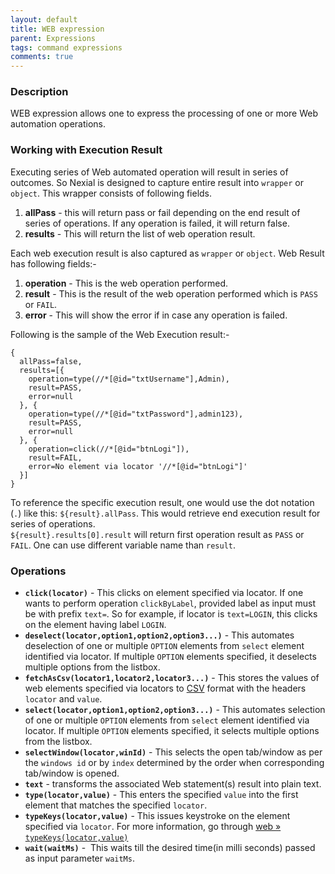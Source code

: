 ```yaml
---
layout: default
title: WEB expression
parent: Expressions
tags: command expressions
comments: true
---
```


### Description
WEB expression allows one to express the processing of one or more Web automation operations.

### Working with Execution Result
Executing series of Web automated operation will result in series of outcomes. So Nexial is designed to capture entire 
result into `wrapper` or `object`. This wrapper consists of following fields.
1. **allPass** - this will return pass or fail depending on the end result of series of operations.
 If any operation is failed, it will return false.
2. **results** - This will return the list of web operation result.

Each web execution result is also captured as `wrapper` or `object`. Web Result has following fields:-
1. **operation** - This is the web operation performed.
2. **result** - This is the result of the web operation performed which is `PASS` or `FAIL`.
3. **error** - This will show the error if in case any operation is failed.

Following is the sample of the Web Execution result:-

```text
{
  allPass=false,
  results=[{
    operation=type(//*[@id="txtUsername"],Admin),
    result=PASS,
    error=null
  }, {
    operation=type(//*[@id="txtPassword"],admin123),
    result=PASS,
    error=null
  }, {
    operation=click(//*[@id="btnLogi"]),
    result=FAIL,
    error=No element via locator '//*[@id="btnLogi"]'
  }]
}
```

To reference the specific execution result, one would use the dot notation (`.`) like this: `${result}.allPass`. 
This would retrieve end execution result for series of operations.<br>
`${result}.results[0].result` will return first operation result as `PASS` or `FAIL`. One can use different variable name than `result`.
 
### Operations
- **`click(locator)`** \- This clicks on element specified via locator. If one wants to perform operation `clickByLabel`, 
  provided label as input must be with prefix `text=`. So for example, if locator is `text=LOGIN`, this clicks on the element having label `LOGIN`.    
- **`deselect(locator,option1,option2,option3...)`** \- This automates deselection of one or multiple `OPTION` elements from `select`
  element identified via locator. If multiple `OPTION` elements specified, it deselects multiple options from the listbox.
- **`fetchAsCsv(locator1,locator2,locator3...)`** \- This stores the values of web elements specified via locators 
  to [CSV](CSVexpression) format with the headers `locator` and `value`.
- **`select(locator,option1,option2,option3...)`** \- This automates selection of one or multiple `OPTION` elements from `select`
  element identified via locator. If multiple `OPTION` elements specified, it selects multiple options from the listbox.
- **`selectWindow(locator,winId)`** \- This selects the open tab/window as per the `windows id` or by `index` 
  determined by the order when corresponding tab/window is opened.
- **`text`** \- transforms the associated Web statement(s) result into plain text.
- **`type(locator,value)`** \- This enters the specified `value` into the first element that matches the specified 
 `locator`. 
- **`typeKeys(locator,value)`** \- This issues keystroke on the element specified via `locator`. For more information,
  go through [web &raquo; `typeKeys(locator,value)`](../commands/web/typeKeys(locator,value)) 
- **`wait(waitMs)`** \-  This waits till the desired time(in milli seconds) passed as input parameter `waitMs`.
